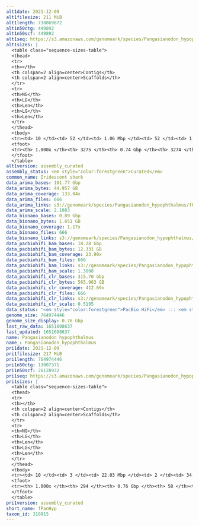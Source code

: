 ```yaml
---
alt1date: 2021-12-09
alt1filesize: 211 MiB
alt1length: 738869872
alt1n50ctg: 449892
alt1n50scf: 449892
alt1seq: https://s3.amazonaws.com/genomeark/species/Pangasianodon_hypophthalmus/fPanHyp1/assembly_curated/fPanHyp1.alt.cur.20211209.fasta.gz
alt1sizes: |
  <table class="sequence-sizes-table">
  <thead>
  <tr>
  <th></th>
  <th colspan=2 align=center>Contigs</th>
  <th colspan=2 align=center>Scaffolds</th>
  </tr>
  <tr>
  <th>NG</th>
  <th>LG</th>
  <th>Len</th>
  <th>LG</th>
  <th>Len</th>
  </tr>
  </thead>
  <tbody>
  <tr><td> 10 </td><td> 52 </td><td> 1.06 Mbp </td><td> 52 </td><td> 1.06 Mbp </td></tr>  <tr><td> 20 </td><td> 130 </td><td> 0.84 Mbp </td><td> 130 </td><td> 0.84 Mbp </td></tr>  <tr><td> 30 </td><td> 229 </td><td> 0.67 Mbp </td><td> 229 </td><td> 0.67 Mbp </td></tr>  <tr><td> 40 </td><td> 348 </td><td> 0.56 Mbp </td><td> 348 </td><td> 0.56 Mbp </td></tr>  <tr style="background-color:#cccccc;"><td> 50 </td><td> 495 </td><td> 449.89 Kbp </td><td> 495 </td><td> 449.89 Kbp </td></tr>  <tr><td> 60 </td><td> 679 </td><td> 359.14 Kbp </td><td> 679 </td><td> 359.14 Kbp </td></tr>  <tr><td> 70 </td><td> 914 </td><td> 276.44 Kbp </td><td> 914 </td><td> 276.44 Kbp </td></tr>  <tr><td> 80 </td><td> 1233 </td><td> 191.84 Kbp </td><td> 1233 </td><td> 191.89 Kbp </td></tr>  <tr><td> 90 </td><td> 1726 </td><td> 113.74 Kbp </td><td> 1726 </td><td> 113.74 Kbp </td></tr>  <tr><td> 100 </td><td> 3274 </td><td> 7.77 Kbp </td><td> 3273 </td><td> 9.64 Kbp </td></tr>  </tbody>
  <tfoot>
  <tr><th> 1.000x </th><th> 3275 </th><th> 0.74 Gbp </th><th> 3274 </th><th> 0.74 Gbp </th></tr>
  </tfoot>
  </table>
alt1version: assembly_curated
assembly_status: <em style="color:forestgreen">Curated</em>
common_name: Iridescent shark
data_arima_bases: 101.77 Gbp
data_arima_bytes: 44.957 GB
data_arima_coverage: 133.04x
data_arima_files: 666
data_arima_links: s3://genomeark/species/Pangasianodon_hypophthalmus/fPanHyp1/genomic_data/arima/<br>
data_arima_scale: 2.1083
data_bionano_bases: 0.89 Gbp
data_bionano_bytes: 1.651 GB
data_bionano_coverage: 1.17x
data_bionano_files: 666
data_bionano_links: s3://genomeark/species/Pangasianodon_hypophthalmus/fPanHyp1/genomic_data/bionano/<br>
data_pacbiohifi_bam_bases: 18.28 Gbp
data_pacbiohifi_bam_bytes: 12.331 GB
data_pacbiohifi_bam_coverage: 23.90x
data_pacbiohifi_bam_files: 666
data_pacbiohifi_bam_links: s3://genomeark/species/Pangasianodon_hypophthalmus/fPanHyp1/genomic_data/pacbio_hifi/<br>
data_pacbiohifi_bam_scale: 1.3808
data_pacbiohifi_clr_bases: 315.70 Gbp
data_pacbiohifi_clr_bytes: 565.963 GB
data_pacbiohifi_clr_coverage: 412.69x
data_pacbiohifi_clr_files: 666
data_pacbiohifi_clr_links: s3://genomeark/species/Pangasianodon_hypophthalmus/fPanHyp1/genomic_data/pacbio_hifi/<br>
data_pacbiohifi_clr_scale: 0.5195
data_status: '<em style="color:forestgreen">PacBio HiFi</em> ::: <em style="color:forestgreen">Bionano</em> ::: <em style="color:forestgreen">Arima</em>'
genome_size: 764974446
genome_size_display: 0.76 Gbp
last_raw_data: 1651608637
last_updated: 1651608637
name: Pangasianodon hypophthalmus
name_: Pangasianodon_hypophthalmus
pri1date: 2021-12-09
pri1filesize: 217 MiB
pri1length: 764974446
pri1n50ctg: 13007371
pri1n50scf: 26128932
pri1seq: https://s3.amazonaws.com/genomeark/species/Pangasianodon_hypophthalmus/fPanHyp1/assembly_curated/fPanHyp1.pri.cur.20211209.fasta.gz
pri1sizes: |
  <table class="sequence-sizes-table">
  <thead>
  <tr>
  <th></th>
  <th colspan=2 align=center>Contigs</th>
  <th colspan=2 align=center>Scaffolds</th>
  </tr>
  <tr>
  <th>NG</th>
  <th>LG</th>
  <th>Len</th>
  <th>LG</th>
  <th>Len</th>
  </tr>
  </thead>
  <tbody>
  <tr><td> 10 </td><td> 3 </td><td> 22.03 Mbp </td><td> 2 </td><td> 34.65 Mbp </td></tr>  <tr><td> 20 </td><td> 6 </td><td> 19.51 Mbp </td><td> 4 </td><td> 32.69 Mbp </td></tr>  <tr><td> 30 </td><td> 10 </td><td> 16.91 Mbp </td><td> 6 </td><td> 30.57 Mbp </td></tr>  <tr><td> 40 </td><td> 15 </td><td> 14.05 Mbp </td><td> 9 </td><td> 29.69 Mbp </td></tr>  <tr style="background-color:#cccccc;"><td> 50 </td><td> 21 </td><td style="background-color:#88ff88;"> 13.01 Mbp </td><td> 12 </td><td style="background-color:#88ff88;"> 26.13 Mbp </td></tr>  <tr><td> 60 </td><td> 27 </td><td> 10.40 Mbp </td><td> 15 </td><td> 25.66 Mbp </td></tr>  <tr><td> 70 </td><td> 36 </td><td> 6.87 Mbp </td><td> 18 </td><td> 22.08 Mbp </td></tr>  <tr><td> 80 </td><td> 50 </td><td> 4.56 Mbp </td><td> 21 </td><td> 21.07 Mbp </td></tr>  <tr><td> 90 </td><td> 75 </td><td> 1.78 Mbp </td><td> 25 </td><td> 19.91 Mbp </td></tr>  <tr><td> 100 </td><td> 293 </td><td> 282  bp </td><td> 57 </td><td> 282  bp </td></tr>  </tbody>
  <tfoot>
  <tr><th> 1.000x </th><th> 294 </th><th> 0.76 Gbp </th><th> 58 </th><th> 0.76 Gbp </th></tr>
  </tfoot>
  </table>
pri1version: assembly_curated
short_name: fPanHyp
taxon_id: 310915
---
```

